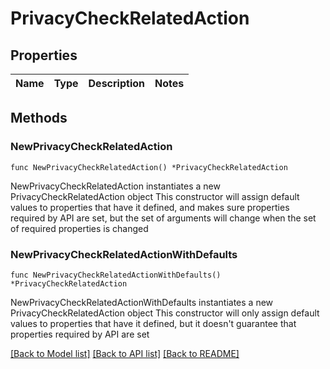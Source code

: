 # PrivacyCheckRelatedAction

## Properties

Name | Type | Description | Notes
------------ | ------------- | ------------- | -------------

## Methods

### NewPrivacyCheckRelatedAction

`func NewPrivacyCheckRelatedAction() *PrivacyCheckRelatedAction`

NewPrivacyCheckRelatedAction instantiates a new PrivacyCheckRelatedAction object
This constructor will assign default values to properties that have it defined,
and makes sure properties required by API are set, but the set of arguments
will change when the set of required properties is changed

### NewPrivacyCheckRelatedActionWithDefaults

`func NewPrivacyCheckRelatedActionWithDefaults() *PrivacyCheckRelatedAction`

NewPrivacyCheckRelatedActionWithDefaults instantiates a new PrivacyCheckRelatedAction object
This constructor will only assign default values to properties that have it defined,
but it doesn't guarantee that properties required by API are set


[[Back to Model list]](../README.md#documentation-for-models) [[Back to API list]](../README.md#documentation-for-api-endpoints) [[Back to README]](../README.md)


